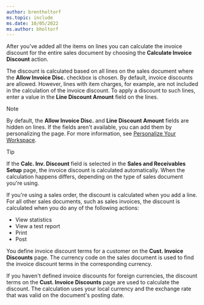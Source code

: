 ```yaml
---
author: brentholtorf
ms.topic: include
ms.date: 10/05/2022
ms.author: bholtorf
---
```

After you've added all the items on lines you can calculate the invoice discount for the entire sales document by choosing the **Calculate Invoice Discount** action.

The discount is calculated based on all lines on the sales document where the **Allow Invoice Disc.** checkbox is chosen. By default, invoice discounts are allowed. However, lines with item charges, for example, are not included in the calculation of the invoice discount. To apply a discount to such lines, enter a value in the **Line Discount Amount** field on the lines.  

> [!NOTE]
> By default, the **Allow Invoice Disc.** and **Line Discount Amount** fields are hidden on lines. If the fields aren't available, you can add them by personalizing the page. For more information, see [Personalize Your Workspace](../ui-personalization-user.md#start-personalizing-by-using-the-personalization-mode).

> [!TIP]
> If the **Calc. Inv. Discount** field is selected in the **Sales and Receivables Setup** page, the invoice discount is calculated automatically. When the calculation happens differs, depending on the type of sales document you're using.
>
> If you're using a sales order, the discount is calculated when you add a line. For all other sales documents, such as sales invoices, the discount is calculated when you do any of the following actions:
>
> * View statistics
> * View a test report
> * Print
> * Post

You define invoice discount terms for a customer on the **Cust. Invoice Discounts** page. The currency code on the sales document is used to find the invoice discount terms in the corresponding currency.

If you haven't defined invoice discounts for foreign currencies, the discount terms on the **Cust. Invoice Discounts** page are used to calculate the discount. The calculation uses your local currency and the exchange rate that was valid on the document's posting date.
